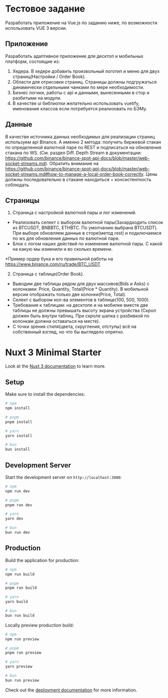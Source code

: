# Тестовое задание
Разработать приложение на Vue.js по заданию ниже, по возможности использовать VUE 3 версии.

## Приложение
Разработать адаптивное приложение для десктоп и мобильных платформ, состоящие из: 
1. Хедера. В хедере добавить произвольный логотип и меню для двух страниц(Настройки / Order Book).
2. Области для отрисовки страниц. Страницы должны подгружаться динамически отдельными чанками по мере необходимости.
3. Бизнес логики, работы с api и данными, вынесенными в стор и разбитыми на модули.
4. В качестве ui библиотки желательно использовать vuetify, именование классов если потребуется реализовать по БЭМу.
   
## Данные
В качестве источника данных необходимых для реализации страниц используем api Binance. А именно 2 метода: получить биржевой стакан по определенной валютной паре по REST и подписаться на обновления стакана по WS. (См. раздел Diff. Depth Stream в документации: https://github.com/binance/binance-spot-api-docs/blob/master/web-socket-streams.md). Обратить внимание на
https://github.com/binance/binance-spot-api-docs/blob/master/web-socket-streams.md#how-to-manage-a-local-order-book-correctly.
Цены должны последовательно в стакане находиться + консистентность соблюдать

## Страницы
1. Страница с настройкой валютной пары и лог изменений.
- Реализовать селект с выбором валютной пары(Захардкодить список из BTCUSDT, BNBBTC, ETHBTC. По умолчанию выбрана BTCUSDT). При выборе обновляем данные в сторе(метод rest) и подключаемся по ws для обновления данных по валютной паре.
- Блок с логом наших действий по изменение валютной пары. С какой на какую мы изменили и во сколько времени.

*Пример ордер бука и его правильной работы на https://www.binance.com/ru/trade/BTC_USDT

2. Страница с таблице(Order Book).
- Выводим две таблицы рядом для двух массивов(Bids и Asks) с колонками: Price, Quantity, Total(Price * Quantity). В мобильной версии отображать только две колонки(Price, Total).
- Селект с выбором кол-ва элементов в таблице(100, 500, 1000).
- Требования к таблицам: на десктопе и на мобилке вместе две таблицы не должны превышать высоту экрана устройства (Скрол должен быть внутри таблиц. При скроле шапка с разбивкой по колонкам должна оставаться на месте).
- С точки зрения стиля(цвета, скругления, отступы) всё на собственный взгляд, но что бы выглядело опрятно.


# Nuxt 3 Minimal Starter

Look at the [Nuxt 3 documentation](https://nuxt.com/docs/getting-started/introduction) to learn more.

## Setup

Make sure to install the dependencies:

```bash
# npm
npm install

# pnpm
pnpm install

# yarn
yarn install

# bun
bun install
```

## Development Server

Start the development server on `http://localhost:3000`:

```bash
# npm
npm run dev

# pnpm
pnpm run dev

# yarn
yarn dev

# bun
bun run dev
```

## Production

Build the application for production:

```bash
# npm
npm run build

# pnpm
pnpm run build

# yarn
yarn build

# bun
bun run build
```

Locally preview production build:

```bash
# npm
npm run preview

# pnpm
pnpm run preview

# yarn
yarn preview

# bun
bun run preview
```

Check out the [deployment documentation](https://nuxt.com/docs/getting-started/deployment) for more information.


